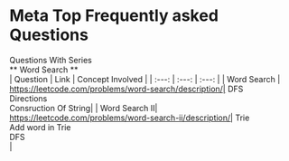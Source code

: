 # Meta Top Frequently asked Questions

Questions With Series<br>
** Word Search **<br>
| Question | Link | Concept Involved |
| :---:   | :---: | :---: |
| Word Search | https://leetcode.com/problems/word-search/description/| DFS<br>Directions<br>Consruction Of String|
| Word Search II| https://leetcode.com/problems/word-search-ii/description/| Trie<br>Add word in Trie<br>DFS<br>|








